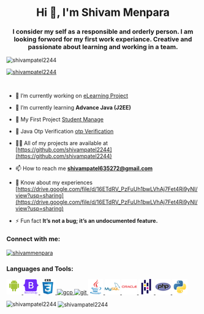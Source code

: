 <h1 align="center">Hi 👋, I'm Shivam Menpara</h1>
<h3 align="center">I consider my self as a responsible and orderly person. I am looking forword for my first work experiance. Creative and passionate about learning and working in a team.</h3>

<p align="left"> <img src="https://komarev.com/ghpvc/?username=shivampatel2244&label=Profile%20views&color=0e75b6&style=flat" alt="shivampatel2244" /> </p>

<p align="left"> <a href="https://github.com/ryo-ma/github-profile-trophy"><img src="https://github-profile-trophy.vercel.app/?username=shivampatel2244" alt="shivampatel2244" /></a> </p>

<p align="left"> <a href="https://twitter.com/" target="blank"><img src="https://img.shields.io/twitter/follow/?logo=twitter&style=for-the-badge" alt="" /></a> </p>

- 🔭 I’m currently working on [eLearning Project](https://github.com/shivampatel2244/e-Learning-Java-Project.git)

- 🌱 I’m currently learning **Advance Java (J2EE)**

- 👯 My First Project [Student Manage](https://github.com/shivampatel2244/JavaMiniProject.git)

- 🤝 Java Otp Verification [otp Verification](https://github.com/shivampatel2244/OTP_Verification.git)

- 👨‍💻 All of my projects are available at [https://github.com/shivampatel2244](https://github.com/shivampatel2244)

- 📫 How to reach me **shivampatel635272@gmail.com**

- 📄 Know about my experiences [https://drive.google.com/file/d/16ETdRV_PzFuUh1bwLVhAj7Fet4Ri9yNI/view?usp=sharing](https://drive.google.com/file/d/16ETdRV_PzFuUh1bwLVhAj7Fet4Ri9yNI/view?usp=sharing)

- ⚡ Fun fact **It’s not a bug; it’s an undocumented feature.**

<h3 align="left">Connect with me:</h3>
<p align="left">
<a href="https://linkedin.com/in/shivammenpara" target="blank"><img align="center" src="https://raw.githubusercontent.com/rahuldkjain/github-profile-readme-generator/master/src/images/icons/Social/linked-in-alt.svg" alt="shivammenpara" height="30" width="40" /></a>
</p>

<h3 align="left">Languages and Tools:</h3>
<p align="left"> <a href="https://developer.android.com" target="_blank" rel="noreferrer"> <img src="https://raw.githubusercontent.com/devicons/devicon/master/icons/android/android-original-wordmark.svg" alt="android" width="40" height="40"/> </a> <a href="https://getbootstrap.com" target="_blank" rel="noreferrer"> <img src="https://raw.githubusercontent.com/devicons/devicon/master/icons/bootstrap/bootstrap-plain-wordmark.svg" alt="bootstrap" width="40" height="40"/> </a> <a href="https://www.w3schools.com/css/" target="_blank" rel="noreferrer"> <img src="https://raw.githubusercontent.com/devicons/devicon/master/icons/css3/css3-original-wordmark.svg" alt="css3" width="40" height="40"/> </a> <a href="https://cloud.google.com" target="_blank" rel="noreferrer"> <img src="https://www.vectorlogo.zone/logos/google_cloud/google_cloud-icon.svg" alt="gcp" width="40" height="40"/> </a> <a href="https://git-scm.com/" target="_blank" rel="noreferrer"> <img src="https://www.vectorlogo.zone/logos/git-scm/git-scm-icon.svg" alt="git" width="40" height="40"/> </a> <a href="https://www.java.com" target="_blank" rel="noreferrer"> <img src="https://raw.githubusercontent.com/devicons/devicon/master/icons/java/java-original.svg" alt="java" width="40" height="40"/> </a> <a href="https://www.mysql.com/" target="_blank" rel="noreferrer"> <img src="https://raw.githubusercontent.com/devicons/devicon/master/icons/mysql/mysql-original-wordmark.svg" alt="mysql" width="40" height="40"/> </a> <a href="https://www.oracle.com/" target="_blank" rel="noreferrer"> <img src="https://raw.githubusercontent.com/devicons/devicon/master/icons/oracle/oracle-original.svg" alt="oracle" width="40" height="40"/> </a> <a href="https://pandas.pydata.org/" target="_blank" rel="noreferrer"> <img src="https://raw.githubusercontent.com/devicons/devicon/2ae2a900d2f041da66e950e4d48052658d850630/icons/pandas/pandas-original.svg" alt="pandas" width="40" height="40"/> </a> <a href="https://www.php.net" target="_blank" rel="noreferrer"> <img src="https://raw.githubusercontent.com/devicons/devicon/master/icons/php/php-original.svg" alt="php" width="40" height="40"/> </a> <a href="https://www.python.org" target="_blank" rel="noreferrer"> <img src="https://raw.githubusercontent.com/devicons/devicon/master/icons/python/python-original.svg" alt="python" width="40" height="40"/> </a> </p>

<p><img align="left" src="https://github-readme-stats.vercel.app/api/top-langs?username=shivampatel2244&show_icons=true&locale=en&layout=compact" alt="shivampatel2244" /></p>

<p>&nbsp;<img align="center" src="https://github-readme-stats.vercel.app/api?username=shivampatel2244&show_icons=true&locale=en" alt="shivampatel2244" /></p>

